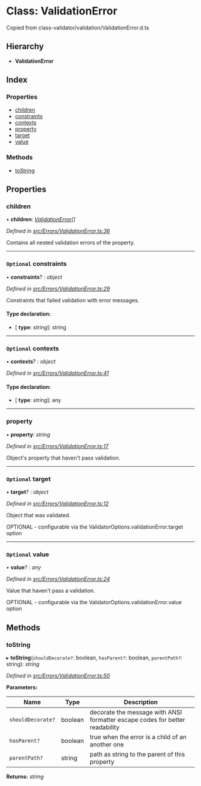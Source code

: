 
# Class: ValidationError

Copied from class-validator/validation/ValidationError.d.ts

## Hierarchy

* **ValidationError**

## Index

### Properties

* [children](validationerror.md#children)
* [constraints](validationerror.md#optional-constraints)
* [contexts](validationerror.md#optional-contexts)
* [property](validationerror.md#property)
* [target](validationerror.md#optional-target)
* [value](validationerror.md#optional-value)

### Methods

* [toString](validationerror.md#tostring)

## Properties

###  children

• **children**: *[ValidationError](validationerror.md)[]*

*Defined in [src/Errors/ValidationError.ts:36](https://github.com/wovalle/fireorm/blob/ad1a9c5/src/Errors/ValidationError.ts#L36)*

Contains all nested validation errors of the property.

___

### `Optional` constraints

• **constraints**? : *object*

*Defined in [src/Errors/ValidationError.ts:29](https://github.com/wovalle/fireorm/blob/ad1a9c5/src/Errors/ValidationError.ts#L29)*

Constraints that failed validation with error messages.

#### Type declaration:

* \[ **type**: *string*\]: string

___

### `Optional` contexts

• **contexts**? : *object*

*Defined in [src/Errors/ValidationError.ts:41](https://github.com/wovalle/fireorm/blob/ad1a9c5/src/Errors/ValidationError.ts#L41)*

#### Type declaration:

* \[ **type**: *string*\]: any

___

###  property

• **property**: *string*

*Defined in [src/Errors/ValidationError.ts:17](https://github.com/wovalle/fireorm/blob/ad1a9c5/src/Errors/ValidationError.ts#L17)*

Object's property that haven't pass validation.

___

### `Optional` target

• **target**? : *object*

*Defined in [src/Errors/ValidationError.ts:12](https://github.com/wovalle/fireorm/blob/ad1a9c5/src/Errors/ValidationError.ts#L12)*

Object that was validated.

OPTIONAL - configurable via the ValidatorOptions.validationError.target option

___

### `Optional` value

• **value**? : *any*

*Defined in [src/Errors/ValidationError.ts:24](https://github.com/wovalle/fireorm/blob/ad1a9c5/src/Errors/ValidationError.ts#L24)*

Value that haven't pass a validation.

OPTIONAL - configurable via the ValidatorOptions.validationError.value option

## Methods

###  toString

▸ **toString**(`shouldDecorate?`: boolean, `hasParent?`: boolean, `parentPath?`: string): *string*

*Defined in [src/Errors/ValidationError.ts:50](https://github.com/wovalle/fireorm/blob/ad1a9c5/src/Errors/ValidationError.ts#L50)*

**Parameters:**

Name | Type | Description |
------ | ------ | ------ |
`shouldDecorate?` | boolean | decorate the message with ANSI formatter escape codes for better readability |
`hasParent?` | boolean | true when the error is a child of an another one |
`parentPath?` | string | path as string to the parent of this property  |

**Returns:** *string*
